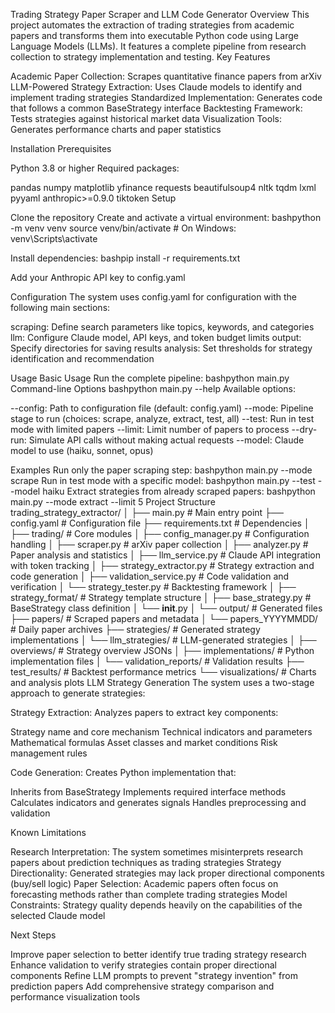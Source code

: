 Trading Strategy Paper Scraper and LLM Code Generator
Overview
This project automates the extraction of trading strategies from academic papers and transforms them into executable Python code using Large Language Models (LLMs). It features a complete pipeline from research collection to strategy implementation and testing.
Key Features

Academic Paper Collection: Scrapes quantitative finance papers from arXiv
LLM-Powered Strategy Extraction: Uses Claude models to identify and implement trading strategies
Standardized Implementation: Generates code that follows a common BaseStrategy interface
Backtesting Framework: Tests strategies against historical market data
Visualization Tools: Generates performance charts and paper statistics

Installation
Prerequisites

Python 3.8 or higher
Required packages:

pandas
numpy
matplotlib
yfinance
requests
beautifulsoup4
nltk
tqdm
lxml
pyyaml
anthropic>=0.9.0
tiktoken
Setup

Clone the repository
Create and activate a virtual environment:
bashpython -m venv venv
source venv/bin/activate  # On Windows: venv\Scripts\activate

Install dependencies:
bashpip install -r requirements.txt

Add your Anthropic API key to config.yaml

Configuration
The system uses config.yaml for configuration with the following main sections:

scraping: Define search parameters like topics, keywords, and categories
llm: Configure Claude model, API keys, and token budget limits
output: Specify directories for saving results
analysis: Set thresholds for strategy identification and recommendation

Usage
Basic Usage
Run the complete pipeline:
bashpython main.py
Command-line Options
bashpython main.py --help
Available options:

--config: Path to configuration file (default: config.yaml)
--mode: Pipeline stage to run (choices: scrape, analyze, extract, test, all)
--test: Run in test mode with limited papers
--limit: Limit number of papers to process
--dry-run: Simulate API calls without making actual requests
--model: Claude model to use (haiku, sonnet, opus)

Examples
Run only the paper scraping step:
bashpython main.py --mode scrape
Run in test mode with a specific model:
bashpython main.py --test --model haiku
Extract strategies from already scraped papers:
bashpython main.py --mode extract --limit 5
Project Structure
trading_strategy_extractor/
│
├── main.py                  # Main entry point
├── config.yaml              # Configuration file
├── requirements.txt         # Dependencies
│
├── trading/                 # Core modules
│   ├── config_manager.py    # Configuration handling
│   ├── scraper.py           # arXiv paper collection
│   ├── analyzer.py          # Paper analysis and statistics
│   ├── llm_service.py       # Claude API integration with token tracking
│   ├── strategy_extractor.py # Strategy extraction and code generation
│   ├── validation_service.py # Code validation and verification
│   └── strategy_tester.py   # Backtesting framework
│
├── strategy_format/         # Strategy template structure
│   ├── base_strategy.py     # BaseStrategy class definition
│   └── __init__.py
│
└── output/                  # Generated files
    ├── papers/              # Scraped papers and metadata
    │   └── papers_YYYYMMDD/ # Daily paper archives
    ├── strategies/          # Generated strategy implementations
    │   └── llm_strategies/  # LLM-generated strategies
    │       ├── overviews/   # Strategy overview JSONs
    │       ├── implementations/ # Python implementation files
    │       └── validation_reports/ # Validation results
    ├── test_results/        # Backtest performance metrics
    └── visualizations/      # Charts and analysis plots
LLM Strategy Generation
The system uses a two-stage approach to generate strategies:

Strategy Extraction: Analyzes papers to extract key components:

Strategy name and core mechanism
Technical indicators and parameters
Mathematical formulas
Asset classes and market conditions
Risk management rules


Code Generation: Creates Python implementation that:

Inherits from BaseStrategy
Implements required interface methods
Calculates indicators and generates signals
Handles preprocessing and validation



Known Limitations

Research Interpretation: The system sometimes misinterprets research papers about prediction techniques as trading strategies
Strategy Directionality: Generated strategies may lack proper directional components (buy/sell logic)
Paper Selection: Academic papers often focus on forecasting methods rather than complete trading strategies
Model Constraints: Strategy quality depends heavily on the capabilities of the selected Claude model

Next Steps

Improve paper selection to better identify true trading strategy research
Enhance validation to verify strategies contain proper directional components
Refine LLM prompts to prevent "strategy invention" from prediction papers
Add comprehensive strategy comparison and performance visualization tools

